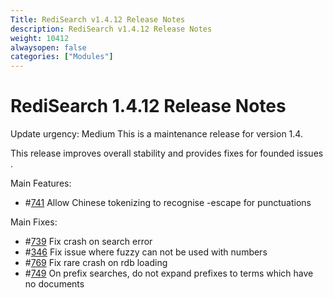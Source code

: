 ```yaml
---
Title: RediSearch v1.4.12 Release Notes
description: RediSearch v1.4.12 Release Notes
weight: 10412
alwaysopen: false
categories: ["Modules"]
---
```

# RediSearch 1.4.12 Release Notes

Update urgency: Medium
This is a maintenance release for version 1.4.

This release improves overall stability and provides fixes for founded issues .

Main Features:
* #[741](https://github.com/RediSearch/RediSearch/issues/741) Allow Chinese tokenizing to recognise \-escape for punctuations

Main Fixes:
* #[739](https://github.com/RediSearch/RediSearch/issues/739) Fix crash on search error
* #[346](https://github.com/RediSearch/RediSearch/issues/346) Fix issue where fuzzy can not be used with numbers
* #[769](https://github.com/RediSearch/RediSearch/issues/769) Fix rare crash on rdb loading
* #[749](https://github.com/RediSearch/RediSearch/issues/749) On prefix searches, do not expand prefixes to terms which have no documents